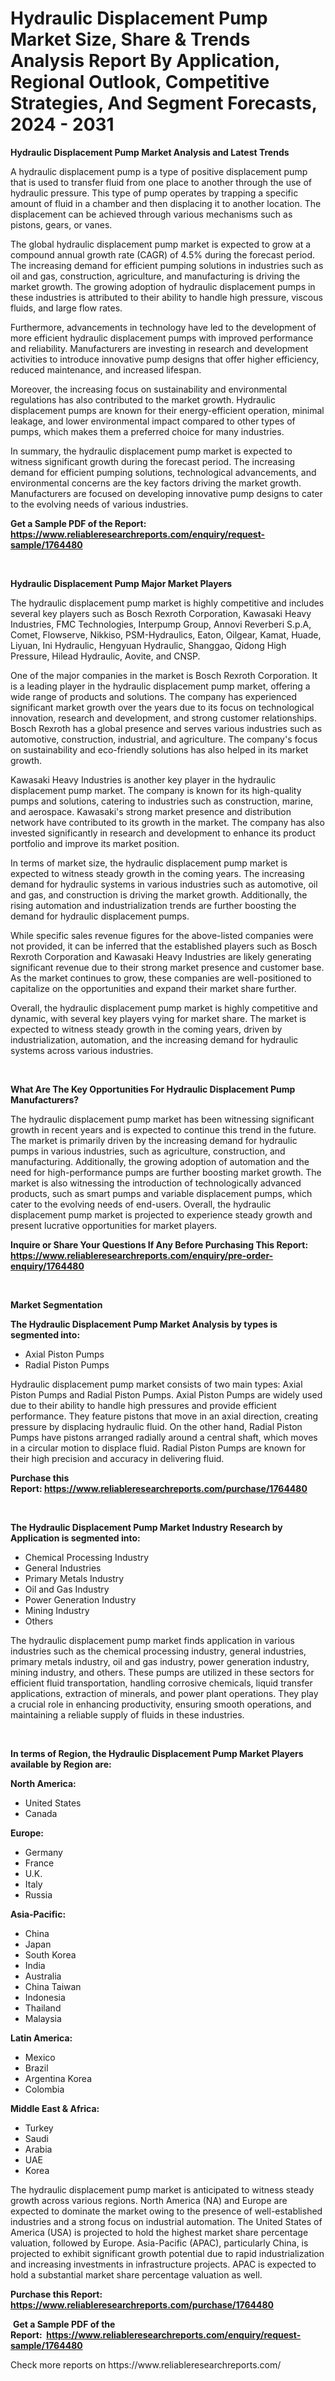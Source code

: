 <p><h1>Hydraulic Displacement Pump Market Size, Share & Trends Analysis Report By Application, Regional Outlook, Competitive Strategies, And Segment Forecasts, 2024 - 2031</h1></p><p><strong>Hydraulic Displacement Pump Market Analysis and Latest Trends</strong></p>
<p><p>A hydraulic displacement pump is a type of positive displacement pump that is used to transfer fluid from one place to another through the use of hydraulic pressure. This type of pump operates by trapping a specific amount of fluid in a chamber and then displacing it to another location. The displacement can be achieved through various mechanisms such as pistons, gears, or vanes.</p><p>The global hydraulic displacement pump market is expected to grow at a compound annual growth rate (CAGR) of 4.5% during the forecast period. The increasing demand for efficient pumping solutions in industries such as oil and gas, construction, agriculture, and manufacturing is driving the market growth. The growing adoption of hydraulic displacement pumps in these industries is attributed to their ability to handle high pressure, viscous fluids, and large flow rates.</p><p>Furthermore, advancements in technology have led to the development of more efficient hydraulic displacement pumps with improved performance and reliability. Manufacturers are investing in research and development activities to introduce innovative pump designs that offer higher efficiency, reduced maintenance, and increased lifespan.</p><p>Moreover, the increasing focus on sustainability and environmental regulations has also contributed to the market growth. Hydraulic displacement pumps are known for their energy-efficient operation, minimal leakage, and lower environmental impact compared to other types of pumps, which makes them a preferred choice for many industries.</p><p>In summary, the hydraulic displacement pump market is expected to witness significant growth during the forecast period. The increasing demand for efficient pumping solutions, technological advancements, and environmental concerns are the key factors driving the market growth. Manufacturers are focused on developing innovative pump designs to cater to the evolving needs of various industries.</p></p>
<p><strong>Get a Sample PDF of the Report:&nbsp; <a href="https://www.reliableresearchreports.com/enquiry/request-sample/1764480">https://www.reliableresearchreports.com/enquiry/request-sample/1764480</a></strong></p>
<p>&nbsp;</p>
<p><strong>Hydraulic Displacement Pump Major Market Players</strong></p>
<p><p>The hydraulic displacement pump market is highly competitive and includes several key players such as Bosch Rexroth Corporation, Kawasaki Heavy Industries, FMC Technologies, Interpump Group, Annovi Reverberi S.p.A, Comet, Flowserve, Nikkiso, PSM-Hydraulics, Eaton, Oilgear, Kamat, Huade, Liyuan, Ini Hydraulic, Hengyuan Hydraulic, Shanggao, Qidong High Pressure, Hilead Hydraulic, Aovite, and CNSP.</p><p>One of the major companies in the market is Bosch Rexroth Corporation. It is a leading player in the hydraulic displacement pump market, offering a wide range of products and solutions. The company has experienced significant market growth over the years due to its focus on technological innovation, research and development, and strong customer relationships. Bosch Rexroth has a global presence and serves various industries such as automotive, construction, industrial, and agriculture. The company's focus on sustainability and eco-friendly solutions has also helped in its market growth.</p><p>Kawasaki Heavy Industries is another key player in the hydraulic displacement pump market. The company is known for its high-quality pumps and solutions, catering to industries such as construction, marine, and aerospace. Kawasaki's strong market presence and distribution network have contributed to its growth in the market. The company has also invested significantly in research and development to enhance its product portfolio and improve its market position.</p><p>In terms of market size, the hydraulic displacement pump market is expected to witness steady growth in the coming years. The increasing demand for hydraulic systems in various industries such as automotive, oil and gas, and construction is driving the market growth. Additionally, the rising automation and industrialization trends are further boosting the demand for hydraulic displacement pumps.</p><p>While specific sales revenue figures for the above-listed companies were not provided, it can be inferred that the established players such as Bosch Rexroth Corporation and Kawasaki Heavy Industries are likely generating significant revenue due to their strong market presence and customer base. As the market continues to grow, these companies are well-positioned to capitalize on the opportunities and expand their market share further.</p><p>Overall, the hydraulic displacement pump market is highly competitive and dynamic, with several key players vying for market share. The market is expected to witness steady growth in the coming years, driven by industrialization, automation, and the increasing demand for hydraulic systems across various industries.</p></p>
<p>&nbsp;</p>
<p><strong>What Are The Key Opportunities For Hydraulic Displacement Pump Manufacturers?</strong></p>
<p><p>The hydraulic displacement pump market has been witnessing significant growth in recent years and is expected to continue this trend in the future. The market is primarily driven by the increasing demand for hydraulic pumps in various industries, such as agriculture, construction, and manufacturing. Additionally, the growing adoption of automation and the need for high-performance pumps are further boosting market growth. The market is also witnessing the introduction of technologically advanced products, such as smart pumps and variable displacement pumps, which cater to the evolving needs of end-users. Overall, the hydraulic displacement pump market is projected to experience steady growth and present lucrative opportunities for market players.</p></p>
<p><strong>Inquire or Share Your Questions If Any Before Purchasing This Report: <a href="https://www.reliableresearchreports.com/enquiry/pre-order-enquiry/1764480">https://www.reliableresearchreports.com/enquiry/pre-order-enquiry/1764480</a></strong></p>
<p>&nbsp;</p>
<p><strong>Market Segmentation</strong></p>
<p><strong>The Hydraulic Displacement Pump Market Analysis by types is segmented into:</strong></p>
<p><ul><li>Axial Piston Pumps</li><li>Radial Piston Pumps</li></ul></p>
<p><p>Hydraulic displacement pump market consists of two main types: Axial Piston Pumps and Radial Piston Pumps. Axial Piston Pumps are widely used due to their ability to handle high pressures and provide efficient performance. They feature pistons that move in an axial direction, creating pressure by displacing hydraulic fluid. On the other hand, Radial Piston Pumps have pistons arranged radially around a central shaft, which moves in a circular motion to displace fluid. Radial Piston Pumps are known for their high precision and accuracy in delivering fluid.</p></p>
<p><strong>Purchase this Report:&nbsp;<a href="https://www.reliableresearchreports.com/purchase/1764480">https://www.reliableresearchreports.com/purchase/1764480</a></strong></p>
<p>&nbsp;</p>
<p><strong>The Hydraulic Displacement Pump Market Industry Research by Application is segmented into:</strong></p>
<p><ul><li>Chemical Processing Industry</li><li>General Industries</li><li>Primary Metals Industry</li><li>Oil and Gas Industry</li><li>Power Generation Industry</li><li>Mining Industry</li><li>Others</li></ul></p>
<p><p>The hydraulic displacement pump market finds application in various industries such as the chemical processing industry, general industries, primary metals industry, oil and gas industry, power generation industry, mining industry, and others. These pumps are utilized in these sectors for efficient fluid transportation, handling corrosive chemicals, liquid transfer applications, extraction of minerals, and power plant operations. They play a crucial role in enhancing productivity, ensuring smooth operations, and maintaining a reliable supply of fluids in these industries.</p></p>
<p>&nbsp;</p>
<p><strong>In terms of Region, the Hydraulic Displacement Pump Market Players available by Region are:</strong></p>
<p>
    <p> <strong> North America: </strong>
        <ul>
            <li>United States</li>
            <li>Canada</li>
        </ul>
        </p> 
    <p> <strong> Europe: </strong>
        <ul>
            <li>Germany</li>
            <li>France</li>
            <li>U.K.</li>
            <li>Italy</li>
            <li>Russia</li>
        </ul>
        </p> 
    <p> <strong> Asia-Pacific: </strong>
        <ul>
            <li>China</li>
            <li>Japan</li>
            <li>South Korea</li>
            <li>India</li>
            <li>Australia</li>
            <li>China Taiwan</li>
            <li>Indonesia</li>
            <li>Thailand</li>
            <li>Malaysia</li>
        </ul>
        </p> 
    <p> <strong> Latin America: </strong>
        <ul>
            <li>Mexico</li>
            <li>Brazil</li>
            <li>Argentina Korea</li>
            <li>Colombia</li>
        </ul>
        </p> 
    <p> <strong> Middle East & Africa: </strong>
        <ul>
            <li>Turkey</li>
            <li>Saudi</li>
            <li>Arabia</li>
            <li>UAE</li>
            <li>Korea</li>
        </ul>
    </p>
    </p>
<p><p>The hydraulic displacement pump market is anticipated to witness steady growth across various regions. North America (NA) and Europe are expected to dominate the market owing to the presence of well-established industries and a strong focus on industrial automation. The United States of America (USA) is projected to hold the highest market share percentage valuation, followed by Europe. Asia-Pacific (APAC), particularly China, is projected to exhibit significant growth potential due to rapid industrialization and increasing investments in infrastructure projects. APAC is expected to hold a substantial market share percentage valuation as well.</p></p>
<p><strong>Purchase this Report: <a href="https://www.reliableresearchreports.com/purchase/1764480">https://www.reliableresearchreports.com/purchase/1764480</a></strong></p>
<p>&nbsp;<strong>Get a Sample PDF of the Report:&nbsp;&nbsp;<a href="https://www.reliableresearchreports.com/enquiry/request-sample/1764480">https://www.reliableresearchreports.com/enquiry/request-sample/1764480</a></strong></p>
<p><strong></strong></p>
<p>Check more reports on https://www.reliableresearchreports.com/</p>
